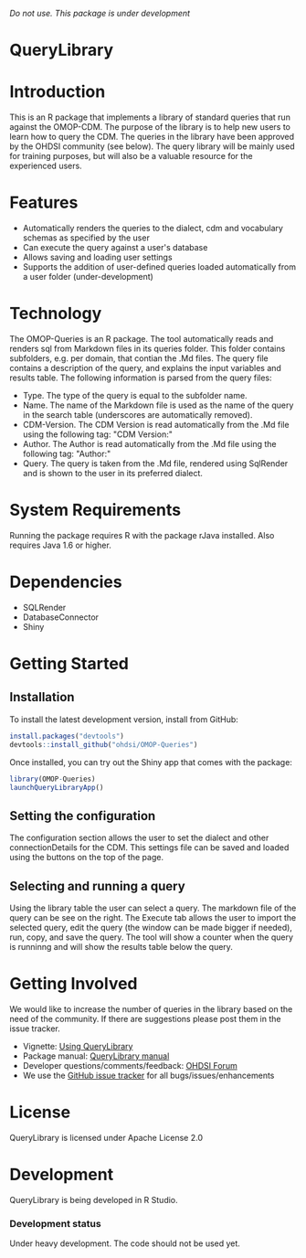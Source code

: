 *Do not use. This package is under development*

QueryLibrary
=========

Introduction
============
This is an R package that implements a library of standard queries that run against the OMOP-CDM.
The purpose of the library is to help new users to learn how to query the CDM. The queries in the library have been approved by the OHDSI community (see below). The query library will be mainly used for training purposes, but will also be a valuable resource for the experienced users.

Features
========
- Automatically renders the queries to the dialect, cdm and vocabulary schemas as specified by the user
- Can execute the query against a user's database
- Allows saving and loading user settings
- Supports the addition of user-defined queries loaded automatically from a user folder (under-development)

Technology
============
The OMOP-Queries is an R package. The tool automatically reads and renders sql from Markdown files in its queries folder.
This folder contains subfolders, e.g. per domain, that contian the .Md files.
The query file contains a description of the query, and explains the input variables and results table. The following information is parsed from the query files:

* Type. The type of the query is equal to the subfolder name.
* Name. The name of the Markdown file is used as the name of the query in the search table (underscores are automatically removed).
* CDM-Version. The CDM Version is read automatically from the .Md file using the following tag: "CDM Version:"
* Author. The Author is read automatically from the .Md file using the following tag: "Author:"
* Query. The query is taken from the .Md file, rendered using SqlRender and is shown to the user in its preferred dialect.

System Requirements
===================
Running the package requires R with the package rJava installed. Also requires Java 1.6 or higher.

Dependencies
============
 * SQLRender
 * DatabaseConnector
 * Shiny

Getting Started
===============
## Installation
  
To install the latest development version, install from GitHub:

```r
install.packages("devtools")
devtools::install_github("ohdsi/OMOP-Queries")
```

Once installed, you can try out the Shiny app that comes with the package:

```r
library(OMOP-Queries)
launchQueryLibraryApp()
```

## Setting the configuration

The configuration section allows the user to set the dialect and other connectionDetails for the CDM. This settings file can be saved and loaded using the buttons on the top of the page.

## Selecting and running a query

Using the library table the user can select a query. The markdown file of the query can be see on the right. The Execute tab allows the user to import the selected query, edit the query (the window can be made bigger if needed), run, copy, and save the query. The tool will show a counter when the query is runninng and will show the results table below the query.

Getting Involved
=============

We would like to increase the number of queries in the library based on the need of the community. If there are suggestions please post them in the issue tracker.

* Vignette: [Using QueryLibrary](http://ohdsi.github.io/SqlRender/articles/UsingSqlRender.html)
* Package manual: [QueryLibrary manual](http://ohdsi.github.io/SqlRender/reference/index.html) 
* Developer questions/comments/feedback: <a href="http://forums.ohdsi.org/c/developers">OHDSI Forum</a>
* We use the <a href="../../issues">GitHub issue tracker</a> for all bugs/issues/enhancements

License
=======
QueryLibrary is licensed under Apache License 2.0

Development
===========
QueryLibrary is being developed in R Studio.

### Development status

Under heavy development. The code should not be used yet.


